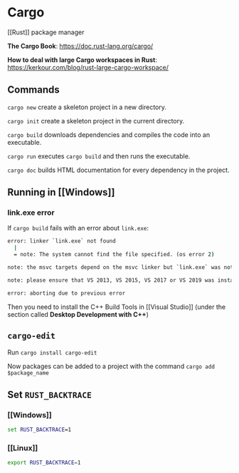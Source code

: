 # Cargo

[[Rust]] package manager

**The Cargo Book**: <https://doc.rust-lang.org/cargo/>

**How to deal with large Cargo workspaces in Rust**: <https://kerkour.com/blog/rust-large-cargo-workspace/>

## Commands

`cargo new` create a skeleton project in a new directory.

`cargo init` create a skeleton project in the current directory.

`cargo build` downloads dependencies and compiles the code into an executable.

`cargo run` executes `cargo build` and then runs the executable.

`cargo doc` builds HTML documentation for every dependency in the project.

## Running in [[Windows]]

### link.exe error

If `cargo build` fails with an error about `link.exe`:

```cmd
error: linker `link.exe` not found
  |
  = note: The system cannot find the file specified. (os error 2)

note: the msvc targets depend on the msvc linker but `link.exe` was not found

note: please ensure that VS 2013, VS 2015, VS 2017 or VS 2019 was installed with the Visual C++ option

error: aborting due to previous error
```

Then you need to install the C++ Build Tools in [[Visual Studio]] (under the section called **Desktop Development with C++**)

## `cargo-edit`

Run `cargo install cargo-edit`

Now packages can be added to a project with the command `cargo add $package_name`

## Set `RUST_BACKTRACE`

### [[Windows]]

```cmd
set RUST_BACKTRACE=1
```

### [[Linux]]

```bash
export RUST_BACKTRACE=1
```
